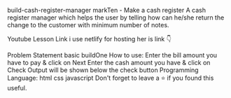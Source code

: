 build-cash-register-manager
markTen - Make a cash register
A cash register manager which helps the user by telling how can he/she return the change to the customer with minimum number of notes.


Youtube Lesson
Link
i use netlify for hosting her is link
 👇

Problem Statement
basic buildOne
How to use:
Enter the bill amount you have to pay & click on Next
Enter the cash amount you have & click on Check
Output will be shown below the check button
Programming Language:
html
css
javascript
Don't forget to leave a ⭐ if you found this useful.